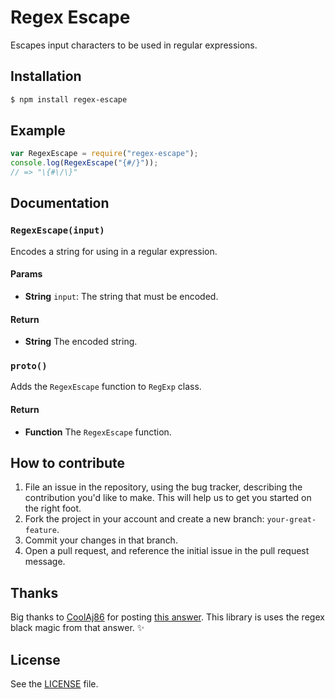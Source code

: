 # Regex Escape
Escapes input characters to be used in regular expressions.

## Installation

```sh
$ npm install regex-escape
```

## Example

```js
var RegexEscape = require("regex-escape");
console.log(RegexEscape("{#/}"));
// => "\{#\/\}"
```

## Documentation
### `RegexEscape(input)`
Encodes a string for using in a regular expression.

#### Params
- **String** `input`: The string that must be encoded.

#### Return
- **String** The encoded string.

### `proto()`
Adds the `RegexEscape` function to `RegExp` class.

#### Return
- **Function** The `RegexEscape` function.

## How to contribute
1. File an issue in the repository, using the bug tracker, describing the
   contribution you'd like to make. This will help us to get you started on the
   right foot.
2. Fork the project in your account and create a new branch:
   `your-great-feature`.
3. Commit your changes in that branch.
4. Open a pull request, and reference the initial issue in the pull request
   message.

## Thanks
Big thanks to [CoolAj86](http://stackoverflow.com/users/151312/coolaj86) for
posting [this answer](http://stackoverflow.com/a/6969486/1420197). This library
is uses the regex black magic from that answer. :sparkles:

## License
See the [LICENSE](./LICENSE) file.

